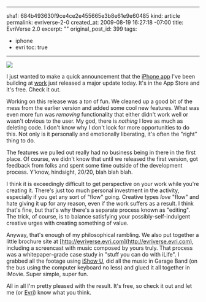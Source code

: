 ----- 
sha1: 684b493630f9ce4ce2e455665e3b8e61e9e60485
kind: article
permalink: evriverse-2-0
created_at: 2009-08-19 16:27:18 -07:00
title: EvriVerse 2.0
excerpt: ""
original_post_id: 399
tags: 
- iphone
- evri
toc: true
-----
<img src="/images/2009/08/photo-5.jpg" class="left"/>

I just wanted to make a quick announcement that the [iPhone app](http://evriverse.evri.com) I've been building at [work](http://evri.com) just released a major update today. It's in the App Store and it's free. Check it out.

Working on this release was a _ton_ of fun. We cleaned up a good bit of the mess from the earlier version and  added some cool new features. What was even more fun was _removing_ functionality that either didn't work well or wasn't obvious to the user. My god, there is _nothing_ I love as much as deleting code. I don't know why I don't look for more opportunities to do this. Not only is it personally and emotionally liberating, it's often the "right" thing to do. 

The features we pulled out really had no business being in there in the first place. Of course, we didn't know that until we released the first version, got feedback from folks and spent some time outside of the development process. Y'know, hindsight, 20/20, blah blah blah.

I think it is exceedingly difficult to get perspective on your work while you're creating it. There's just too much personal investment in the activity, especially if you get any sort of "flow" going. Creative types _love_ "flow" and hate giving it up for any reason, even if the work suffers as a result. I think that's fine, but that's why there's a separate process known as "editing". The trick, of course, is to balance satisfying your possibly-self-indulgent creative urges with creating something of value.

Anyway, that's enough of my philosophical rambling. We also put together a little brochure site at [http://evriverse.evri.com](http://evriverse.evri.com), including a screencast with music composed by yours truly. That process was a whitepaper-grade case study in "stuff you can do with iLife". I grabbed all the footage using [iShow U](http://store.shinywhitebox.com/home/home.html), did all the music in Garage Band (on the bus using the computer keyboard no less) and glued it all together in iMovie. Super simple, super fun.

All in all I'm pretty pleased with the result. It's free, so check it out and let me (or [Evri](http://evri.com)) know what you think.
